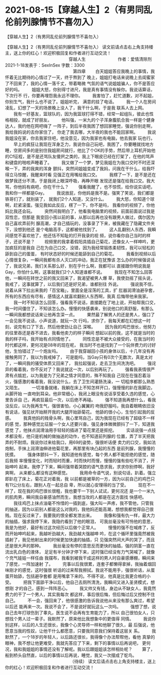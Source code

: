 # 2021-08-15【穿越人生】2（有男同乱伦前列腺情节不喜勿入）



【穿越人生】2（有男同乱伦前列腺情节不喜勿入）



【穿越人生】2（有男同乱伦前列腺情节不喜勿入）
读文前请点击右上角支持楼主，送上你的红心！欢迎积极回复和作者进行互动交流！
 　　　　　　　　　　　　　　　穿越人生 　　　　　　　
 作者：爱情清除剂 2021-1-18发表于：SexInSex 字数：3300
 　　　　　　　　　　　　　　　　第四章
 　　白天姐姐答应我晚上的事情，我怀着无比期待的心情过了一天，终于熬到了 晚上，姐姐打电话来说晚上去闺蜜家了不回来了，我的心情一落千丈，带着略微 气氛的语气说姐姐骗人，你不是答应好的吗。
 　　姐姐大怒，你别得寸进尺，我是真有事情没有躲你。我说话算话，下次行不 行，你要再埋怨我永远不理你。
 　　我害怕了，赶忙道歉，对不起姐，你别生气，我什么也不说了。姐姐听完， 满意的挂了电话。
 　　我一个人在房间凌乱，幻想了一天的场景晚上没人了，我干什么啊，于是我 联系人去上网。
 　　我有一好基友，篮球队的，因为我篮球打得不错，经常一起组队，彼此也性 格相投，就成了好朋友。
 　　他叫强，一米九的个子浑身腹肌合我一样是个健身达人，我约他在网吧嗨了 一阵子，到后半夜我困了想回家睡觉，强说你别走啊，我给我妈说的去你家住了， 你走了我去哪，大半夜的我也不能回家啊。
 　　我说我姐没在家，你去我家住吧，他没意见，因为我家也有电脑，他去我家 玩也行。
 　　早上的疯狂让我现在浑身乏力，我说你自己玩吧，我困了，你要睡就找地方 睡，空房间多的是别住我姐房间就行，他比了个OK的手势，然后带上耳机开始他 的Cf征程，是不是还骂队友傻屄之类的，我上下眼皮已经在打架了，在他的骂声 和键盘的啪啦声睡着了。
 　　我又做了一个梦，梦见我姐在为我口交时不时还深喉一下，弄的我爽的浑身 颤抖，突然间姐姐变成了我妈，问我在干什么，给我吓得立马惊醒，我醒来时看 见强正在用嘴给我口交。
 　　我楞了一下，是不是还在做梦我还分不清，于是我闭上眼深呼吸，再睁开眼 发现还是强在给我口交。我大骂，你他妈有病吧，你在干什么？
 　　强看我醒了，也不惊慌，给你说实话吧，我和你一样都是Gay。
 　　我说放屁，你他妈是我不是。强笑了笑说，我们都是铁哥们了，就别装了， 就我们2个人知道，又没什么。
 　　我大怒，你知道个球啊，赶紧滚蛋。强见我如此反应，楞了一下，你不是吗， 我看你的视频了，你他妈比我还会玩。
 　　突然间我明白了，他看我电脑里的视频，前面前面说过我是双性恋，但那是 我变回小孩以前的事，从那以后再也没有跟男人做过，偶尔因为自己喜欢弄前列 腺高潮，才自己插玩的，没事录了下来，被我藏在了隐藏文件夹下，没想到他还 是个电脑高手，这都被他找到了。
 　　这人乱翻别人东西，我瞬间感觉不喜欢他了，他还恬不知耻的打开我录的视 频，说你看你自己当时的样子，还说不是？
 　　视频里的我拿着假阳具插自己菊花，还像女人一样呻吟，更加疯狂的是我自 己在为自己口交，没错，因为我经常锻炼柔韧性，我可以轻松的舔到自己的蛋蛋， 有时状态好的时候还能舔到自己的菊花。
 　　我看到视频以后心情很复杂，一瞬间我都有杀人灭口的冲动，我正在犹豫该 怎么办的时候强说话了，我说兄弟，我们关系那么好，别在乎什么啊，我都可以 直接跟你明说我是Gay，你怕什么啊，这事就我们2个人知道谁都不说。
 　　我现在不知怎么回答他，一瞬间在转世之前的我又回来了，我渴望被男人爆 草，我使劲摇了摇头说，我戒了，这事就算了，以后我们还是好兄弟，谁都别往 外说。
 　　强说我不信，说着从床下拉出来我的「百宝箱」，里面全是淫荡的工具，扩 肛器润滑油避孕套，所有的东西应有尽有，感情这人就喜欢翻别人东西啊，我真 后悔带他来我家。
 　　我一时不知该怎么回答，强看我不说话，直接跪在了地上说，开始帮我口交， 我一时间僵住了，不知该怎么办。慢慢的快感袭来，别说他口的真舒服，有那么 一瞬间我都想说话来让他再含深一点。
 　　果然最了解男人的还是男人，强口了一会见我不说话，小声说道，就玩一次 行吗，求你了，我每天都在幻想这一时刻，说完有口了下去，然后他使劲让自己 深喉。
 　　因为我的鸡巴很长，他努力的往里吞还是吞不进去，我看他卖力的样子瞬间 想起以前的我，这不就是当时的我的样子吗，我开始有点同情他了。
 　　同性恋是不被大众接受的，在我当时的时代都这样，更何况是08年的现在呢， 我当时不也是找到了一个玩伴费力的讨好他，生怕错过了一个炮友吗。
 　　由于我穿越回小孩的身体以后，十几年没有再接触男同了，我以为我戒掉了， 可是能吗，当Gay只有0次个无数次，真是太对了，一瞬间我的骚受体质又回来了， 我拉起强说，走去卫生间洗洗吧。
 　　强诧异的看着我，你不反对了？我说就这一次，以后别再玩了。
 　　强看我表情很严肃有点尴尬，以为我是为了兄弟之情才同意的，殊不知我自 己现在在强忍着浴火，强感激的看着我，我没说什么，去了卫生间灌肠洗澡，一 切程序都那么熟悉又陌生。
 　　一切准备就绪，我躺在床上不知怎样开口，强慢慢的趴在我脚边，从脚开始 一直吻到耳朵。他非常细心，我闭上眼没有说话享受着久违的感觉，心里告诉自 己，再疯狂最后一次，以后绝不再碰。
 　　强不知道我再想什么，看我没反应，以为我再生气，强很害怕，小心翼翼的 吻我舒服吗，我自着眼睛依旧没有说话，强见状开始掰开我的大腿开始舔菊花。 他舔的很小心，生怕引起我的反感。
 　　我真他妈的贱骨头啊，我心里骂自己，因为我现在已经有了超级不一样的感 觉，那种感觉比征服一个女人还要兴奋。强见身体微微颤抖了一下，知道我感觉 了，他抹点润滑油用手轻轻的插进了菊花里还是抠挖。
 　　实话说强一点技术都没有，他只是机械的做抽送的动作，也不知道前列腺的 位置，弄了半天把我弄的不耐烦。我说你过来给我口，用69的姿势，强很听话便 卖力的口交，我如法炮制，手抹上润滑油伸进他菊花里，再那里有块凸起的东西 是前列腺，我慢慢的抚摸。
 　　强身体颤抖一下，我知道他有感觉，每个男人都不能拒绝的感觉，随后我频 率慢慢变化，时而轻时而重，时而快时而慢，慢慢的强有些吃不消了，开始呻吟 起来。我停了下来，瞬间强带着哭腔的语气恳求我，求求你别停啊，我好爽啊， 从来都么都没有这种感觉。
 　　我用命令语气说，别说句话，趴着。强立即趴在了床上，菊花正对着我，我 以前都是被草的一方，因为以前自己的鸡巴只有11公分左右，跟别人在一起总自 卑，所以就心安理得的当了受。
 　　现在不一样了，现在我的鸡巴很长很粗，我也要干一下别人试试，更何况还 是一个一米九的肌肉男，瞬间我自豪感油然而生，我想当攻的人都是在这方面找 快感吧。
 　　我往鸡巴上抹点油毫不怜惜的一插到底，强大叫一声疼，我不管他，只管我 的抽送，因为以前别人都是这么对我的，我他妈还能高潮，想想我都觉得自己很 贱。现在反过来了，我要我的恨全都发泄出来。
 　　我像和强有仇一样，最大力的抽插，强求我停下来，我隐约看到了他的眼泪， 可我丝毫没有可怜他的意思，我是为他好，最好有过这次经历以后做个正常人。
 　　慢慢的强不在喊疼了，反而开始呻吟起来，我越听劲越大，我劲越大强越呻 吟，在这个循环里强竟然被我插射了，我见他射出来的时候更加快速的抽插，只 见强突然间大声的哭了，而且还是很大声的那种。
 　　我丝毫没有停的意思反而更快的抽插，强的阴茎一直在流出乳白色的液体， 足足有半分钟才停下来，这时强已经没有力气哭喊了，就像个充气娃娃一样任由 我摆布，我看到被我干成这样的男人时自豪感爆棚，瞬间来了感觉，一阵加速射 了。
 　　完事以后我很累，连套子都懒得拿掉，我抽着烟回味刚才的感觉，这时强很 听话的过来帮我擦拭。我说不能用手，强很听话，从蛋蛋开始舔，包括避孕套都 是用嘴拿下来的。不得不说，他真是比我更合格的小受。
 　　把我下面舔干净以后，他自己去厕所清洗，我瞬间又进入圣贤模式，想想刚 才的自己，感到一阵阵恶心。
 　　我又帅又有钱，身边从不缺女人，我竟然费力的干了一个男人，其实我每次 都这样，事后很后悔，但后悔过后又控制不住自己。
 　　不一会，强回来了，他很感激的告诉我说他从来没有那么爽过，希望以后还 能再来一次。我说不会了，不是说好就玩这么一次吗。
 　　强想了想，说自己去年打球伤到了睾丸，医生说不会再有生育能力了，所以 自己很怕女人，只想找个男人过一辈子。我默然了，原来他比我想象中的更值得 同情。
 　　我说你别这样，以后的人生还很长，我像个心灵导师一样和他聊了很久，最 后强说，他愿意当我的性奴，让他干什么都愿意，只要我同意我们保持着这层关 系。
 　　我默然了，一个18岁的年轻人，以后路还很长，我得像个办法帮帮他，看他 真挚的眼神，我不想让他更难受，我就先答应了下来，剩下的事情以后再说吧， 更何况，我和我姐姐的事情还没有了解呢。我以后跟姐姐该怎样相处呢？
 　　算了，船到桥头自然直，以后的事情以后再说，睡觉，我又一次摆成了鸵鸟。
 　　　　　　　　　　　　　　　 （待续）
 读文后请点击右上角支持楼主，送上你的红心！欢迎积极回复和作者进行互动交流！



